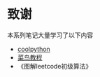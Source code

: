 # 致谢

本系列笔记大量学习了以下内容
- [coolpython](http://www.coolpython.net/python_primary/python_primary_tutorial.html)
- [菜鸟教程](https://www.runoob.com/python3/python3-tutorial.html)
- 《图解leetcode初级算法》
